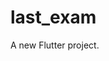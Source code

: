 # last_exam

A new Flutter project.


<!-- Video linki-->
<!-- https://youtube.com/shorts/iF6f9B5eCTY?si=2uGPPNd0dH6V_Uyg -->